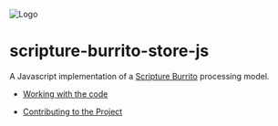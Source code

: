 ![Logo](logo_s.png)

# scripture-burrito-store-js

A Javascript implementation of a [Scripture Burrito](http://burrito.bible) processing model.

- [Working with the code](build/readme/working_with_code.md)

- [Contributing to the Project](build/readme/contribute.md)
